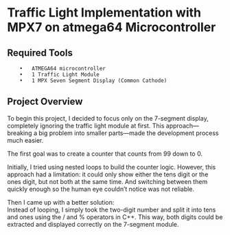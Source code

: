 # Traffic Light Implementation with MPX7 on atmega64 Microcontroller

## Required Tools
```
	•	ATMEGA64 microcontroller
	•	1 Traffic Light Module
	•	1 MPX Seven Segment Display (Common Cathode)
```

## Project Overview

To begin this project, I decided to focus only on the 7-segment display, completely ignoring the traffic light module at first. This approach—breaking a big problem into smaller parts—made the development process much easier. </br>

The first goal was to create a counter that counts from 99 down to 0. </br>

Initially, I tried using nested loops to build the counter logic. However, this approach had a limitation: it could only show either the tens digit or the ones digit, but not both at the same time. And switching between them quickly enough so the human eye couldn’t notice was not reliable. </br>

Then I came up with a better solution:</br>
Instead of looping, I simply took the two-digit number and split it into tens and ones using the / and % operators in C++. This way, both digits could be extracted and displayed correctly on the 7-segment module.